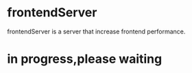 # frontendServer

frontendServer is a server that increase frontend performance.

# in progress,please waiting
